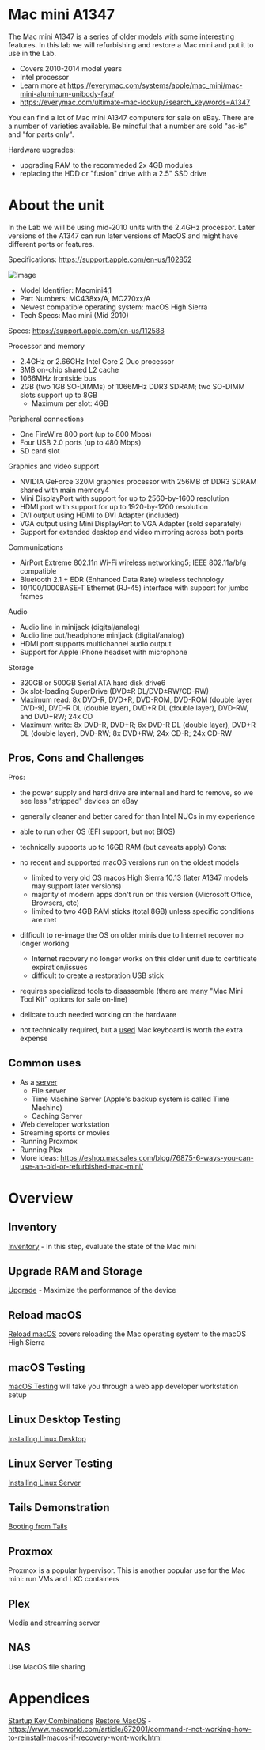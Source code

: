 # Mac mini A1347
The Mac mini A1347 is a series of older models with some interesting features. In this lab we will refurbishing and restore a Mac mini and put it to use in the Lab.
- Covers 2010-2014 model years
- Intel processor
- Learn more at https://everymac.com/systems/apple/mac_mini/mac-mini-aluminum-unibody-faq/
- https://everymac.com/ultimate-mac-lookup/?search_keywords=A1347

You can find a lot of Mac mini A1347 computers for sale on eBay. There are a number of varieties available. Be mindful that a number are sold "as-is" and "for parts only".

Hardware upgrades:
- upgrading RAM to the recommeded 2x 4GB modules
- replacing the HDD or "fusion" drive with a 2.5" SSD drive

# About the unit
In the Lab we will be using mid-2010 units with the 2.4GHz processor. Later versions of the A1347 can run later versions of MacOS and might have different ports or features.

Specifications: https://support.apple.com/en-us/102852

![image](https://github.com/doritoes/Macmini-Labs/assets/39832079/a45240dd-171b-4dac-a249-1ce2c629e9f3)

- Model Identifier: Macmini4,1
- Part Numbers: MC438xx/A, MC270xx/A
- Newest compatible operating system: macOS High Sierra
- Tech Specs: Mac mini (Mid 2010)

Specs: https://support.apple.com/en-us/112588

Processor and memory
- 2.4GHz or 2.66GHz Intel Core 2 Duo processor
- 3MB on-chip shared L2 cache
- 1066MHz frontside bus
- 2GB (two 1GB SO-DIMMs) of 1066MHz DDR3 SDRAM; two SO-DIMM slots support up to 8GB
  - Maximum per slot: 4GB

Peripheral connections
- One FireWire 800 port (up to 800 Mbps)
- Four USB 2.0 ports (up to 480 Mbps)
- SD card slot

Graphics and video support
- NVIDIA GeForce 320M graphics processor with 256MB of DDR3 SDRAM shared with main memory4
- Mini DisplayPort with support for up to 2560-by-1600 resolution
- HDMI port with support for up to 1920-by-1200 resolution
- DVI output using HDMI to DVI Adapter (included)
- VGA output using Mini DisplayPort to VGA Adapter (sold separately)
- Support for extended desktop and video mirroring across both ports

Communications
- AirPort Extreme 802.11n Wi-Fi wireless networking5; IEEE 802.11a/b/g compatible
- Bluetooth 2.1 + EDR (Enhanced Data Rate) wireless technology
- 10/100/1000BASE-T Ethernet (RJ-45) interface with support for jumbo frames

Audio
- Audio line in minijack (digital/analog)
- Audio line out/headphone minijack (digital/analog)
- HDMI port supports multichannel audio output
- Support for Apple iPhone headset with microphone

Storage
- 320GB or 500GB Serial ATA hard disk drive6
- 8x slot-loading SuperDrive (DVD±R DL/DVD±RW/CD-RW)
- Maximum read: 8x DVD-R, DVD+R, DVD-ROM, DVD-ROM (double layer DVD-9), DVD-R DL (double layer), DVD+R DL (double layer), DVD-RW, and DVD+RW; 24x CD
- Maximum write: 8x DVD-R, DVD+R; 6x DVD-R DL (double layer), DVD+R DL (double layer), DVD-RW; 8x DVD+RW; 24x CD-R; 24x CD-RW

## Pros, Cons and Challenges
Pros:
- the power supply and hard drive are internal and hard to remove, so we see less "stripped" devices on eBay
- generally cleaner and better cared for than Intel NUCs in my experience
- able to run other OS (EFI support, but not BIOS)
- technically supports up to 16GB RAM (but caveats apply)
Cons:
- no recent and supported macOS versions run on the oldest models
  - limited to very old OS macos High Sierra 10.13 (later A1347 models may support later versions)
  - majority of modern apps don't run on this version (Microsoft Office, Browsers, etc)
  - limited to two 4GB RAM sticks (total 8GB) unless specific conditions are met

- difficult to re-image the OS on older minis due to Internet recover no longer working
  - Internet recovery no longer works on this older unit due to certificate expiration/issues
  - difficult to create a restoration USB stick
- requires specialized tools to disassemble (there are many "Mac Mini Tool Kit" options for sale on-line)
- delicate touch needed working on the hardware
- not technically required, but a <ins>used</ins> Mac keyboard is worth the extra expense

## Common uses
- As a [server](https://support.apple.com/guide/mac-mini/use-mac-mini-as-a-server-apd05a94454f/mac)
  - File server
  - Time Machine Server (Apple's backup system is called Time Machine)
  - Caching Server
- Web developer workstation
- Streaming sports or movies
- Running Proxmox
- Running Plex
- More ideas: https://eshop.macsales.com/blog/76875-6-ways-you-can-use-an-old-or-refurbished-mac-mini/

# Overview
## Inventory
[Inventory](1_Inventory.md) - In this step, evaluate the state of the Mac mini

## Upgrade RAM and Storage
[Upgrade](2_Upgrade.md) - Maximize the performance of the device

## Reload macOS
[Reload macOS](3_Reload_macOS.md) covers reloading the Mac operating system to the macOS High Sierra

## macOS Testing
[macOS Testing](4_macOS_testing.md) will take you through a web app developer workstation setup


## Linux Desktop Testing
[Installing Linux Desktop](5_Linux_desktop_testing.md)

## Linux Server Testing
[Installing Linux Server](6_Linux_server_testing.md)

## Tails Demonstration
[Booting from Tails](7_Tails_testing.md)

## Proxmox
Proxmox is a popular hypervisor. This is another popular use for the Mac mini: run VMs and LXC containers

## Plex
Media and streaming server

## NAS
Use MacOS file sharing

# Appendices
[Startup Key Combinations](Appendix-Startup_Key_Combinations.md)
[Restore MacOS](Appendix-Restore_MacOS.md) - https://www.macworld.com/article/672001/command-r-not-working-how-to-reinstall-macos-if-recovery-wont-work.html
